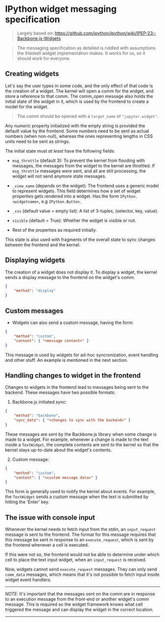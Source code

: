# IPython widget messaging specification

> Largely based on: https://github.com/ipython/ipython/wiki/IPEP-23:-Backbone.js-Widgets

> The messaging specification as detailed is riddled with assumptions the IHaskell widget
> implementation makes. It works for us, so it should work for everyone.

## Creating widgets

Let's say the user types in some code, and the only effect of that code is the creation of a widget.
The kernel will open a comm for the widget, and store a reference to that comm. The comm_open message
also holds the initial state of the widget in it, which is used by the frontend to create a model for
the widget.

> The comm should be opened with a `target_name` of `"jupyter.widget"`.

Any *numeric* property initialized with the empty string is provided the default value by the
frontend. Some numbers need to be sent as actual numbers (when non-null), whereas the ones representing
lengths in CSS units need to be sent as strings.

The initial state must *at least* have the following fields:

  - `msg_throttle` (default 3): To prevent the kernel from flooding with messages, the messages from
    the widget to the kernel are throttled. If `msg_throttle` messages were sent, and all are still
    processing, the widget will not send anymore state messages.

  - `_view_name` (depends on the widget): The frontend uses a generic model to represent
    widgets. This field determines how a set of widget properties gets rendered into a
    widget. Has the form `IPython.<widgetname>`, e.g `IPython.Button`.

  - `_css` (default value = empty list): A list of 3-tuples, (selector, key, value).

  - `visible` (default = True): Whether the widget is visible or not.

  - Rest of the properties as required initially.

This state is also used with fragments of the overall state to sync changes between the frontend and
the kernel.

## Displaying widgets

The creation of a widget does not display it. To display a widget, the kernel sends a display
message to the frontend on the widget's comm.

```json
{
    "method": "display"
}
```

## Custom messages

* Widgets can also send a custom message, having the form:

```json
{
    "method": "custom",
    "content": { "<message content>" }
}
```

This message is used by widgets for ad-hoc syncronization, event handling and other stuff. An example
is mentioned in the next section.

## Handling changes to widget in the frontend

Changes to widgets in the frontend lead to messages being sent to the backend. These messages have
two possible formats:

1. Backbone.js initiated sync:

  ```json
  {
      "method": "backbone",
      "sync_data": { "<changes to sync with the backend>" }
  }
  ```

  These messages are sent by the Backbone.js library when some change is made to a widget. For
  example, whenever a change is made to the text inside a `TextWidget`, the complete contents are sent
  to the kernel so that the kernel stays up-to-date about the widget's contents.

2. Custom message:

  ```json
  {
      "method": "custom",
      "content": { "<custom message data>" }
  }
  ```

  This form is generally used to notify the kernel about events. For example, the `TextWidget` sends a
  custom message when the text is submitted by hitting the 'Enter' key.

## The issue with console input

Whenever the kernel needs to fetch input from the stdin, an `input_request` message is sent to the
frontend. The format for this message requires that this message be sent in response to an
`execute_request`, which is sent by the frontend whenever a cell is executed.

If this were not so, the frontend would not be able to determine under which cell to place the text
input widget, when an `input_request` is received.

Now, widgets cannot send `execute_request` messages. They can only send `comm_data` messages, which
means that it's not possible to fetch input inside widget event handlers.

---

*NOTE*: It's important that the messages sent on the comm are in response to an execution message
 from the front-end or another widget's comm message. This is required so the widget framework knows
 what cell triggered the message and can display the widget in the correct location.

---
